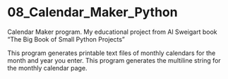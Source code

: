 # 08_Calendar_Maker_Python

Calendar Maker program. My educational project from Al Sweigart book “The Big Book of Small Python Projects”

This program generates printable text files of monthly calendars for the month and year you enter. This program generates the multiline string for the monthly calendar page.
